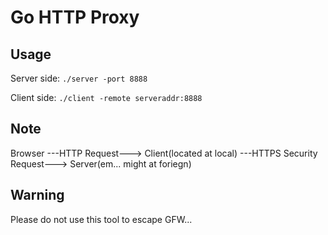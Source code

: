 # Go HTTP Proxy

## Usage

Server side:
`./server -port 8888`

Client side:
`./client -remote serveraddr:8888`

## Note

Browser ---HTTP Request---> Client(located at local) ---HTTPS Security Request---> Server(em... might at foriegn)

## Warning

Please do not use this tool to escape GFW...